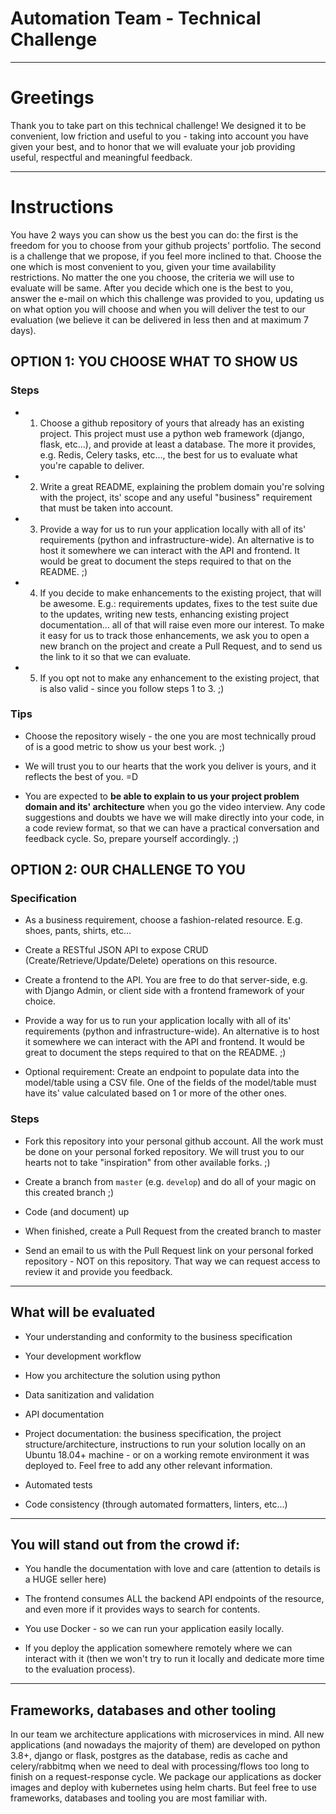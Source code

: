 # Automation Team - Technical Challenge

---

# Greetings

Thank you to take part on this technical challenge! We designed it to be convenient, low friction and useful to you - taking into account you have given your best, and to honor that we will evaluate your job providing useful, respectful and meaningful feedback.

---

# Instructions

You have 2 ways you can show us the best you can do: the first is the freedom for you to choose from your github projects' portfolio. The second is a challenge that we propose, if you feel more inclined to that. Choose the one which is most convenient to you, given your time availability restrictions. No matter the one you choose, the criteria we will use to evaluate will be same. After you decide which one is the best to you, answer the e-mail on which this challenge was provided to you, updating us on what option you will choose and when you will deliver the test to our evaluation (we believe it can be delivered in less then and at maximum 7 days).

## OPTION 1: YOU CHOOSE WHAT TO SHOW US

### Steps

- 1) Choose a github repository of yours that already has an existing project. This project must use a python web framework (django, flask, etc...), and provide at least a database. The more it provides, e.g. Redis, Celery tasks, etc..., the best for us to evaluate what you're capable to deliver.

- 2) Write a great README, explaining the problem domain you're solving with the project, its' scope and any useful "business" requirement that must be taken into account.

- 3) Provide a way for us to run your application locally with all of its' requirements (python and infrastructure-wide). An alternative is to host it somewhere we can interact with the API and frontend. It would be great to document the steps required to that on the README. ;)

- 4) If you decide to make enhancements to the existing project, that will be awesome. E.g.: requirements updates, fixes to the test suite due to the updates, writing new tests, enhancing existing project documentation... all of that will raise even more our interest. To make it easy for us to track those enhancements, we ask you to open a new branch on the project and create a Pull Request, and to send us the link to it so that we can evaluate.

- 5) If you opt not to make any enhancement to the existing project, that is also valid - since you follow steps 1 to 3. ;)

### Tips

- Choose the repository wisely - the one you are most technically proud of is a good metric to show us your best work. ;)

- We will trust you to our hearts that the work you deliver is yours, and it reflects the best of you. =D

- You are expected to **be able to explain to us your project problem domain and its' architecture** when you go the video interview. Any code suggestions and doubts we have we will make directly into your code, in a code review format, so that we can have a practical conversation and feedback cycle. So, prepare yourself accordingly. ;)


## OPTION 2: OUR CHALLENGE TO YOU

### Specification

- As a business requirement, choose a fashion-related resource. E.g. shoes, pants, shirts, etc...

- Create a RESTful JSON API to expose CRUD (Create/Retrieve/Update/Delete) operations on this resource.

- Create a frontend to the API. You are free to do that server-side, e.g. with Django Admin, or client side with a frontend framework of your choice.

- Provide a way for us to run your application locally with all of its' requirements (python and infrastructure-wide). An alternative is to host it somewhere we can interact with the API and frontend. It would be great to document the steps required to that on the README. ;)

- Optional requirement: Create an endpoint to populate data into the model/table using a CSV file. One of the fields of the model/table must have its' value calculated based on 1 or more of the other ones.

### Steps

- Fork this repository into your personal github account. All the work must be done on your personal forked repository. We will trust you to our hearts not to take "inspiration" from other available forks. ;)

- Create a branch from `master` (e.g. `develop`) and do all of your magic on this created branch ;)

- Code (and document) up

- When finished, create a Pull Request from the created branch to master

- Send an email to us with the Pull Request link on your personal forked repository - NOT on this repository. That way we can request access to review it and provide you feedback.


---

## What will be evaluated

- Your understanding and conformity to the business specification

- Your development workflow

- How you architecture the solution using python

- Data sanitization and validation

- API documentation

- Project documentation: the business specification, the project structure/architecture, instructions to run your solution locally on an Ubuntu 18.04+ machine - or on a working remote environment it was deployed to. Feel free to add any other relevant information.

- Automated tests

- Code consistency (through automated formatters, linters, etc...)

---

## **You will stand out from the crowd if**:

- You handle the documentation with love and care (attention to details is a HUGE seller here)

- The frontend consumes ALL the backend API endpoints of the resource, and even more if it provides ways to search for contents.

- You use Docker - so we can run your application easily locally.

- If you deploy the application somewhere remotely where we can interact with it (then we won't try to run it locally and dedicate more time to the evaluation process).

---

## Frameworks, databases and other tooling

In our team we architecture applications with microservices in mind. All new applications (and nowadays the majority of them) are developed on python 3.8+, django or flask, postgres as the database, redis as cache and celery/rabbitmq when we need to deal with processing/flows too long to finish on a request-response cycle. We package our applications as docker images and deploy with kubernetes using helm charts. But feel free to use frameworks, databases and tooling you are most familiar with.


